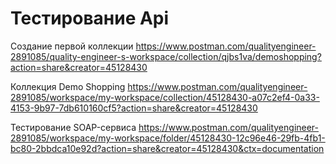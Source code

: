 # Тестирование Api

Создание первой коллекции
https://www.postman.com/qualityengineer-2891085/quality-engineer-s-workspace/collection/qjbs1va/demoshopping?action=share&creator=45128430

Коллекция Demo Shopping
https://www.postman.com/qualityengineer-2891085/workspace/my-workspace/collection/45128430-a07c2ef4-0a33-4153-9b97-7db610160cf5?action=share&creator=45128430

Тестирование SOAP-сервиса
https://www.postman.com/qualityengineer-2891085/workspace/my-workspace/folder/45128430-12c96e46-29fb-4fb1-bc80-2bbdca10e92d?action=share&creator=45128430&ctx=documentation
